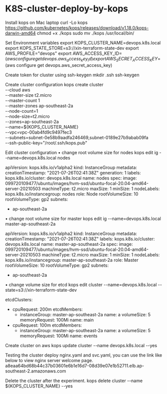 # K8S-cluster-deploy-by-kops

Install kops on Mac laptop
curl -Lo kops https://github.com/kubernetes/kops/releases/download/v1.18.0/kops-darwin-amd64
chmod +x ./kops
sudo mv ./kops /usr/local/bin/

Set Environment variables
export KOPS_CLUSTER_NAME=devops.k8s.local
export KOPS_STATE_STORE=s3://xin-terraform-state-dev
export AWS_PROFILE="devops"
export AWS_ACCESS_KEY_ID=$(aws configure get devops.aws_access_key_id)
export AWS_SECRET_ACCESS_KEY=$(aws configure get devops.aws_secret_access_key)

Create token for cluster using ssh-keygen
mkdir .ssh
ssh-keygen 

Create cluster configuration
kops create cluster \
--cloud aws \
--master-size t2.micro \
--master-count 1 \
--master-zones ap-southeast-2a \
--node-count=1 \
--node-size=t2.micro \
--zones=ap-southeast-2a \
--name=${KOPS_CLUSTER_NAME} \
--vpc=vpc-00ab4fd9c9497fec3 \
--subnets=subnet-0e58b9aadfa246469,subnet-0189e27b9abab09fa \
--ssh-public-key="/root/.ssh/kops.pub"

Edit cluster configuration
•	change root volume size for nodes
  kops edit ig --name=devops.k8s.local nodes
  
apiVersion: kops.k8s.io/v1alpha2
kind: InstanceGroup
metadata:
  creationTimestamp: "2021-07-26T02:41:38Z"
  generation: 1
  labels:
    kops.k8s.io/cluster: devops.k8s.local
  name: nodes
spec:
  image: 099720109477/ubuntu/images/hvm-ssd/ubuntu-focal-20.04-amd64-server-20210503
  machineType: t2.micro
  maxSize: 1
  minSize: 1
  nodeLabels:
    kops.k8s.io/instancegroup: nodes
  role: Node
  rootVolumeSize: 10
  rootVolumeType: gp2
  subnets:
  - ap-southeast-2a
  
•	change root volume size for master
kops edit ig --name=devops.k8s.local master-ap-southeast-2a

apiVersion: kops.k8s.io/v1alpha2
kind: InstanceGroup
metadata:
  creationTimestamp: "2021-07-26T02:41:38Z"
  labels:
    kops.k8s.io/cluster: devops.k8s.local
  name: master-ap-southeast-2a
spec:
  image: 099720109477/ubuntu/images/hvm-ssd/ubuntu-focal-20.04-amd64-server-20210503
  machineType: t2.micro
  maxSize: 1
  minSize: 1
  nodeLabels:
    kops.k8s.io/instancegroup: master-ap-southeast-2a
  role: Master
  rootVolumeSize: 10
  rootVolumeType: gp2
  subnets:
  - ap-southeast-2a
  
•	change volume size for etcd
kops edit cluster --name=devops.k8s.local --state=s3://xin-terraform-state-dev

etcdClusters:
  - cpuRequest: 200m
    etcdMembers:
    - instanceGroup: master-ap-southeast-2a
      name: a
      volumeSize: 5 
    memoryRequest: 100Mi
    name: main
  - cpuRequest: 100m
    etcdMembers:
    - instanceGroup: master-ap-southeast-2a
      name: a
      volumeSize: 5
    memoryRequest: 100Mi
    name: events

Create cluster on aws
kops update cluster --name devops.k8s.local --yes

Testing the cluster
deploy nginx.yaml and svc.yaml, you can use the link like below to view nginx server welcome page.
a8eaa64bd68b44c37b03601e6b1e16d7-08d39e07e1b52711.elb.ap-southeast-2.amazonaws.com

Delete the cluster after the experiment.
kops delete cluster --name ${KOPS_CLUSTER_NAME} --yes
